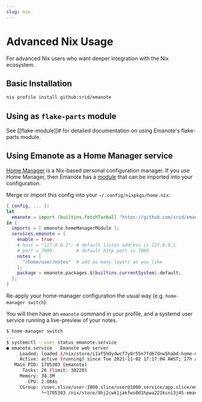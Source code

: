 ```yaml
---
slug: nix
---
```


# Advanced Nix Usage

For advanced Nix users who want deeper integration with the Nix ecosystem.

## Basic Installation

```sh
nix profile install github:srid/emanote
```

## Using as `flake-parts` module

See [[flake-module]]# for detailed documentation on using Emanote's flake-parts module.

## Using Emanote as a Home Manager service

[Home Manager][home-manager] is a
Nix-based personal configuration manager. If you use Home Manager,
then Emanote has a [module][] that can be imported into your
configuration.

Merge or import this config into your `~/.config/nixpkgs/home.nix`:
```nix
{ config, ... }:
let
  emanote = import (builtins.fetchTarball "https://github.com/srid/emanote/archive/master.tar.gz");
in {
  imports = [ emanote.homeManagerModule ];
  services.emanote = {
    enable = true;
    # host = "127.0.0.1"; # default listen address is 127.0.0.1
    # port = 7000;        # default http port is 7000
    notes = [
      "/home/user/notes"  # add as many layers as you like
    ];
    package = emanote.packages.${builtins.currentSystem}.default;
  };
}
```

Re-apply your home-manager configuration the usual way (e.g. `home-manager switch`).

You will then have an `emanote` command in your profile, and a systemd
user service running a live-preview of your notes.

```sh
$ home-manager switch
...
$ systemctl --user status emanote.service
● emanote.service - Emanote web server
     Loaded: loaded (/nix/store/i1af5hdydwcf7y0r55n7fd67dnw5habd-home-manager-files/.config/systemd/user/emanote.service; enabled; vendor preset: enabled)
     Active: active (running) since Tue 2021-11-02 17:17:04 AWST; 17h ago
   Main PID: 1705303 (emanote)
      Tasks: 26 (limit: 38220)
     Memory: 38.3M
        CPU: 2.884s
     CGroup: /user.slice/user-1000.slice/user@1000.service/app.slice/emanote.service
             └─1705303 /nix/store/9hj2cwk1jakfws0d1hpwa221kcni3j45-emanote-0.3.12.1/bin/emanote --layers /nix/store/hr7wp1xvqn48b8gy16sdq6k2csrvr8c1-emanote-config;/home/user/notes
```

[home-manager]: https://nixos.asia/en/home-manager
[module]: https://github.com/srid/emanote/blob/master/nix/home-manager-module.nix
